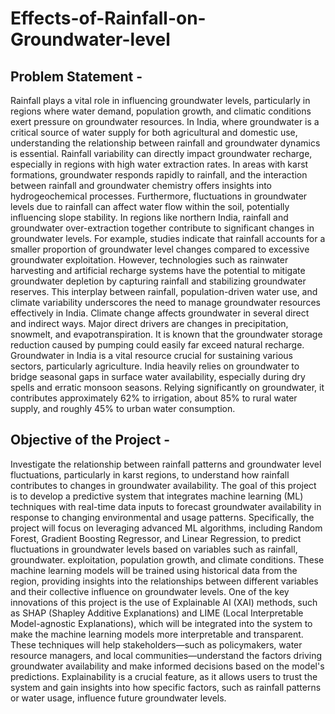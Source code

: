 # Effects-of-Rainfall-on-Groundwater-level

## Problem Statement - 
Rainfall plays a vital role in influencing groundwater levels, particularly in regions where 
water demand, population growth, and climatic conditions exert pressure on groundwater 
resources. In India, where groundwater is a critical source of water supply for both agricultural 
and domestic use, understanding the relationship between rainfall and groundwater dynamics 
is essential. Rainfall variability can directly impact groundwater recharge, especially in 
regions with high water extraction rates. In areas with karst formations, groundwater responds 
rapidly to rainfall, and the interaction between rainfall and groundwater chemistry offers 
insights into hydrogeochemical processes. Furthermore, fluctuations in groundwater levels 
due to rainfall can affect water flow within the soil, potentially influencing slope stability. In 
regions like northern India, rainfall and groundwater over-extraction together contribute to 
significant changes in groundwater levels. For example, studies indicate that rainfall accounts 
for a smaller proportion of groundwater level changes compared to excessive groundwater 
exploitation. However, technologies such as rainwater harvesting and artificial recharge 
systems have the potential to mitigate groundwater depletion by capturing rainfall and 
stabilizing groundwater reserves. This interplay between rainfall, population-driven water 
use, and climate variability underscores the need to manage groundwater resources effectively 
in India.
Climate change affects groundwater in several direct and indirect ways. Major direct drivers 
are changes in precipitation, snowmelt, and evapotranspiration. It is known that the 
groundwater storage reduction caused by pumping could easily far exceed natural recharge. 
Groundwater in India is a vital resource crucial for sustaining various sectors, particularly 
agriculture. India heavily relies on groundwater to bridge seasonal gaps in surface water 
availability, especially during dry spells and erratic monsoon seasons. Relying significantly 
on groundwater, it contributes approximately 62% to irrigation, about 85% to rural water 
supply, and roughly 45% to urban water consumption.

## Objective of the Project -
Investigate the relationship between rainfall patterns and groundwater level fluctuations, 
particularly in karst regions, to understand how rainfall contributes to changes in 
groundwater availability. The goal of this project is to develop a predictive system that 
integrates machine learning (ML) techniques with real-time data inputs to forecast 
groundwater availability in response to changing environmental and usage patterns. 
Specifically, the project will focus on leveraging advanced ML algorithms, including 
Random Forest, Gradient Boosting Regressor, and Linear Regression, to predict fluctuations 
in groundwater levels based on variables such as rainfall, groundwater. exploitation, 
population growth, and climate conditions. These machine learning models will be trained 
using historical data from the region, providing insights into the relationships between 
different variables and their collective influence on groundwater levels.
One of the key innovations of this project is the use of Explainable AI (XAI) methods, such 
as SHAP (Shapley Additive Explanations) and LIME (Local Interpretable Model-agnostic 
Explanations), which will be integrated into the system to make the machine learning 
models more interpretable and transparent. These techniques will help stakeholders—such 
as policymakers, water resource managers, and local communities—understand the factors 
driving groundwater availability and make informed decisions based on the model's 
predictions. Explainability is a crucial feature, as it allows users to trust the system and gain 
insights into how specific factors, such as rainfall patterns or water usage, influence future 
groundwater levels.
